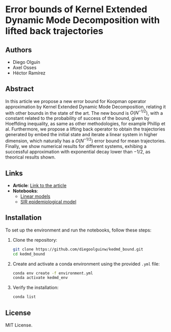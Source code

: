 # Error bounds of Kernel Extended Dynamic Mode Decomposition with lifted back trajectories

## Authors
- Diego Olguín
- Axel Osses
- Héctor Ramírez

## Abstract
In this article we propose a new error bound for Koopman operator approximation by Kernel Extended Dynamic Mode Decomposition, relating it with other bounds in the state of the art. The new bound is $O(N^{-1/2})$, with a constant related to the probability of success of the bound, given by Hoeffding inequality, as same as other methodologies, for example Phillip et al. Furthermore, we propose a lifting back operator to obtain the trajectories generated by embed the initial state and iterate a linear system in higher dimension, which naturally has a $O(N^{-1/2})$ error bound for mean trajectories. Finally, we show numerical results for different systems, exhibing a successful approximation with exponential decay lower than $−1/2$, as theorical results shown.

## Links
- **Article**: [Link to the article](#)
- **Notebooks**:  
    - [Linear models](notebooks/linear.ipynb)
    - [SIR epidemiological model](notebooks/SIR.ipynb) 

## Installation
To set up the environment and run the notebooks, follow these steps:

1. Clone the repository:
    ```bash
    git clone https://github.com/diegoolguinw/kedmd_bound.git
    cd kedmd_bound
    ```

2. Create and activate a conda environment using the provided `.yml` file:
    ```bash
    conda env create -f environment.yml
    conda activate kedmd_env
    ```

3. Verify the installation:
    ```bash
    conda list
    ```

## License
MIT License.
